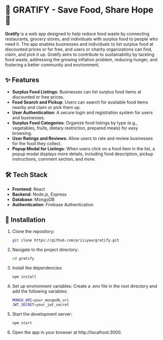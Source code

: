# 🌱 GRATIFY - Save Food, Share Hope 🤝

**Gratify** is a web app designed to help reduce food waste by connecting restaurants, grocery stores, and individuals with surplus food to people who need it. The app enables businesses and individuals to list surplus food at discounted prices or for free, and users or charity organizations can find, claim, and pick it up. Gratify aims to contribute to sustainability by tackling food waste, addressing the growing inflation problem, reducing hunger, and fostering a better community and environment.

## ✨ Features

- **Surplus Food Listings**: Businesses can list surplus food items at discounted or free prices.
- **Food Search and Pickup**: Users can search for available food items nearby and claim or pick them up.
- **User Authentication**: A secure login and registration system for users and businesses.
- **Surplus Food Categories**: Organize food listings by type (e.g., vegetables, fruits, dietary restriction, prepared meals) for easy browsing.
- **User Ratings and Reviews**: Allow users to rate and review businesses for the food they collect.
- **Popup Modal for Listings**: When users click on a food item in the list, a popup modal displays more details, including food description, pickup instructions, comment section, and more.

## 🛠️ Tech Stack

- **Frontend**: React
- **Backend**: Node.js, Express
- **Database**: MongoDB
- **Authentication**: Firebase Authentication
  
## 🚀 Installation

1. Clone the repository:
   ```bash
   git clone https://github.com/priiiyaa/gratify.git

2. Navigate to the project directory:
   ```bash
   cd gratify
3. Install the dependencies:
   ```bash
   npm install
4. Set up environment variables: Create a .env file in the root directory and add the following variables:
   ```bash
   MONGO_URI=your_mongodb_uri
   JWT_SECRET=your_jwt_secret

5. Start the development server:
   ```bash
   npm start
   
6. Open the app in your browser at http://localhost:3000.



   
